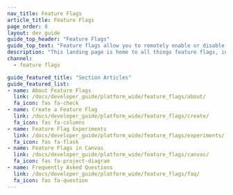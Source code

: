 ```yaml
---
nav_title: Feature Flags
article_title: Feature Flags
page_order: 8
layout: dev_guide
guide_top_header: "Feature Flags"
guide_top_text: "Feature flags allow you to remotely enable or disable functionality for a selection of users. Importantly, they let you turn a feature on and off in production without additional code deployment or app store updates. This allows you to safely roll out new features with confidence."
description: "This landing page is home to all things feature flags, including articles on how to create feature flags, and use cases."
channel:
  - feature flags

guide_featured_title: "Section Articles"
guide_featured_list:
- name: About Feature Flags
  link: /docs/developer_guide/platform_wide/feature_flags/about/
  fa_icon: fas fa-check
- name: Create a Feature Flag
  link: /docs/developer_guide/platform_wide/feature_flags/create/
  fa_icon: fas fa-columns
- name: Feature Flag Experiments
  link: /docs/developer_guide/platform_wide/feature_flags/experiments/
  fa_icon: fas fa-flask
- name: Feature Flags in Canvas
  link: /docs/developer_guide/platform_wide/feature_flags/canvas/
  fa_icon: fas fa-project-diagram
- name: Frequently Asked Questions
  link: /docs/developer_guide/platform_wide/feature_flags/faq/
  fa_icon: fas fa-question
---
```


<br><br>
